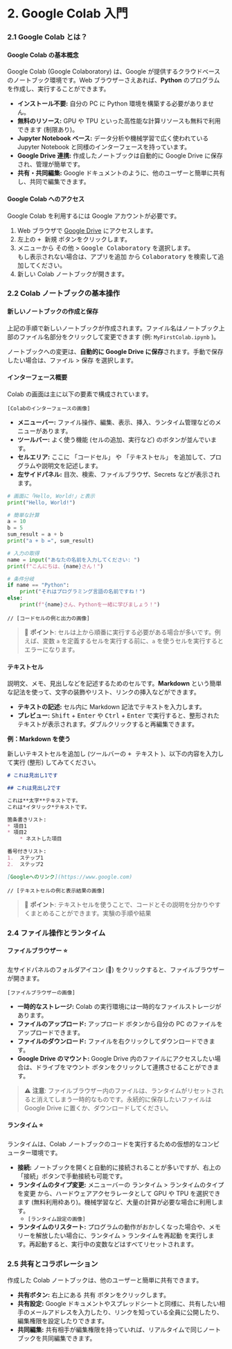 # 2. Google Colab 入門

### 2.1 Google Colab とは？

#### Google Colab の基本概念

Google Colab (Google Colaboratory) は、Google が提供するクラウドベースのノートブック環境です。Web ブラウザーさえあれば、**Python** のプログラムを作成し、実行することができます。

* **インストール不要:** 自分の PC に Python 環境を構築する必要がありません。
* **無料のリソース:** GPU や TPU といった高性能な計算リソースも無料で利用できます (制限あり)。
* **Jupyter Notebook ベース:** データ分析や機械学習で広く使われている Jupyter Notebook と同様のインターフェースを持っています。
* **Google Drive 連携:** 作成したノートブックは自動的に Google Drive に保存され、管理が簡単です。
* **共有・共同編集:** Google ドキュメントのように、他のユーザーと簡単に共有し、共同で編集できます。

#### Google Colab へのアクセス

Google Colab を利用するには Google アカウントが必要です。

1. Web ブラウザで [Google Drive](https://drive.google.com/) にアクセスします。
2. 左上の <kbd>+ 新規</kbd> ボタンをクリックします。
3. メニューから <kbd>その他</kbd> > <kbd>Google Colaboratory</kbd> を選択します。\
   もし表示されない場合は、<kbd>アプリを追加</kbd> から <kbd>Colaboratory</kbd> を検索して追加してください。
4. 新しい Colab ノートブックが開きます。

### 2.2 Colab ノートブックの基本操作

#### 新しいノートブックの作成と保存

上記の手順で新しいノートブックが作成されます。ファイル名はノートブック上部のファイル名部分をクリックして変更できます (例: `MyFirstColab.ipynb` )。

ノートブックへの変更は、**自動的に Google Drive に保存**されます。手動で保存したい場合は、<kbd>ファイル</kbd>  > <kbd>保存</kbd> を選択します。

#### インターフェース概要

Colab の画面は主に以下の要素で構成されています。

`[Colabのインターフェースの画像]`&#x20;

* **メニューバー:** ファイル操作、編集、表示、挿入、ランタイム管理などのメニューがあります。
* **ツールバー:** よく使う機能 (セルの追加、実行など) のボタンが並んでいます。
* **セルエリア:** ここに 「コードセル」 や 「テキストセル」 を追加して、プログラムや説明文を記述します。
* **左サイドパネル:** 目次、検索、ファイルブラウザ、Secrets などが表示されます。

```python
# 画面に「Hello, World!」と表示
print("Hello, World!")
```

```python
# 簡単な計算
a = 10
b = 5
sum_result = a + b
print("a + b =", sum_result)
```

```python
# 入力の取得
name = input("あなたの名前を入力してください: ")
print(f"こんにちは、{name}さん！")
```

```python
# 条件分岐
if name == "Python":
    print("それはプログラミング言語の名前ですね！")
else:
    print(f"{name}さん、Pythonを一緒に学びましょう！")
```

```
// [コードセルの例と出力の画像]
```

> 📝 **ポイント**: セルは上から順番に実行する必要がある場合が多いです。例えば、変数 `a` を定義するセルを実行する前に、`a` を使うセルを実行するとエラーになります。

#### テキストセル

説明文、メモ、見出しなどを記述するためのセルです。**Markdown** という簡単な記法を使って、文字の装飾やリスト、リンクの挿入などができます。

* **テキストの記述:** セル内に Markdown 記法でテキストを入力します。
* **プレビュー:** <kbd>Shift</kbd> + <kbd>Enter</kbd> や <kbd>Ctrl</kbd> + <kbd>Enter</kbd> で実行すると、整形されたテキストが表示されます。ダブルクリックすると再編集できます。

**例：Markdown を使う**

新しいテキストセルを追加し (ツールバーの <kbd>+ テキスト</kbd> )、以下の内容を入力して実行 (整形) してみてください。

```markdown
# これは見出し1です

## これは見出し2です

これは**太字**テキストです。
これは*イタリック*テキストです。

箇条書きリスト:
* 項目1
* 項目2
    * ネストした項目

番号付きリスト:
1.  ステップ1
2.  ステップ2

[Googleへのリンク](https://www.google.com)
```

```
// [テキストセルの例と表示結果の画像]
```

> 📝 **ポイント**: テキストセルを使うことで、コードとその説明を分かりやすくまとめることができます。実験の手順や結果

### 2.4 ファイル操作とランタイム

#### ファイルブラウザー ⭐

左サイドパネルのフォルダアイコン (📁) をクリックすると、ファイルブラウザーが開きます。

`[ファイルブラウザーの画像]`&#x20;

* **一時的なストレージ:** Colab の実行環境には一時的なファイルストレージがあります。
* **ファイルのアップロード:** <kbd>アップロード</kbd> ボタンから自分の PC のファイルをアップロードできます。
* **ファイルのダウンロード:** ファイルを右クリックしてダウンロードできます。
* **Google Drive のマウント:** Google Drive 内のファイルにアクセスしたい場合は、<kbd>ドライブをマウント</kbd> ボタンをクリックして連携させることができます。

> ⚠️ **注意**: ファイルブラウザー内のファイルは、ランタイムがリセットされると消えてしまう一時的なものです。永続的に保存したいファイルは Google Drive に置くか、ダウンロードしてください。

#### ランタイム ⭐

ランタイムは、Colab ノートブックのコードを実行するための仮想的なコンピューター環境です。

* **接続:** ノートブックを開くと自動的に接続されることが多いですが、右上の「接続」ボタンで手動接続も可能です。
* **ランタイムのタイプ変更:** メニューバーの <kbd>ランタイム</kbd> > <kbd>ランタイムのタイプを変更</kbd> から、ハードウェアアクセラレータとして GPU や TPU を選択できます (無料利用枠あり)。機械学習など、大量の計算が必要な場合に利用します。
  * `[ランタイム設定の画像]`&#x20;
* **ランタイムのリスタート:** プログラムの動作がおかしくなった場合や、メモリーを解放したい場合に、<kbd>ランタイム</kbd> > <kbd>ランタイムを再起動</kbd> を実行します。再起動すると、実行中の変数などはすべてリセットされます。

### 2.5 共有とコラボレーション

作成した Colab ノートブックは、他のユーザーと簡単に共有できます。

* **共有ボタン:** 右上にある <kbd>共有</kbd> ボタンをクリックします。
* **共有設定:** Google ドキュメントやスプレッドシートと同様に、共有したい相手のメールアドレスを入力したり、リンクを知っている全員に公開したり、編集権限を設定したりできます。
* **共同編集:** 共有相手が編集権限を持っていれば、リアルタイムで同じノートブックを共同編集できます。
